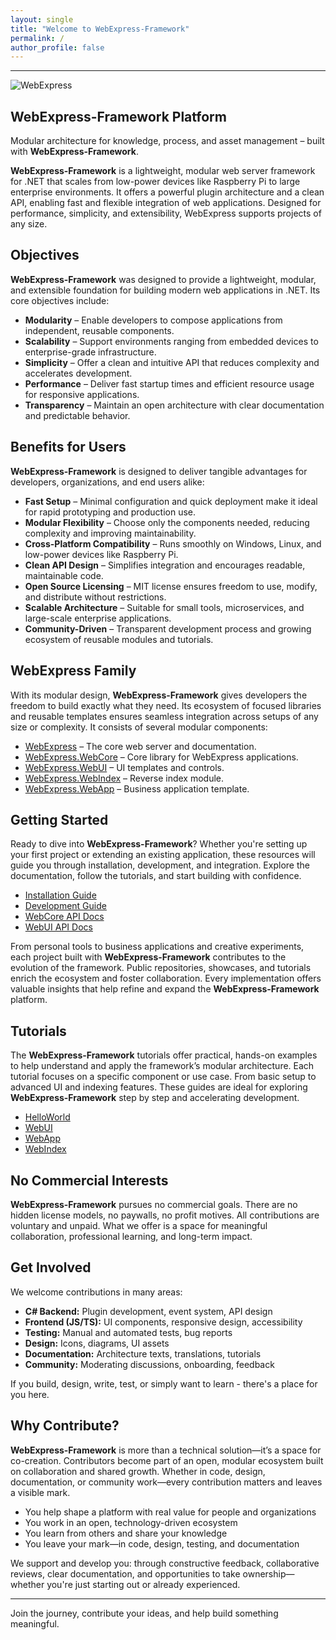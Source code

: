 ```yaml
---
layout: single
title: "Welcome to WebExpress-Framework"
permalink: /
author_profile: false
---
```


---
![WebExpress](https://raw.githubusercontent.com/webexpress-framework/.github/main/docs/assets/img/banner.png)

##  WebExpress-Framework Platform

Modular architecture for knowledge, process, and asset management – built with **WebExpress-Framework**.

**WebExpress-Framework** is a lightweight, modular web server framework for .NET that scales from low-power devices like Raspberry Pi to large enterprise environments. It offers a powerful plugin architecture and a clean API, enabling fast and flexible integration of web applications. Designed for performance, simplicity, and extensibility, WebExpress supports projects of any size.

## Objectives

**WebExpress-Framework** was designed to provide a lightweight, modular, and extensible foundation for building modern web applications in .NET. Its core objectives include:

- **Modularity** – Enable developers to compose applications from independent, reusable components.
- **Scalability** – Support environments ranging from embedded devices to enterprise-grade infrastructure.
- **Simplicity** – Offer a clean and intuitive API that reduces complexity and accelerates development.
- **Performance** – Deliver fast startup times and efficient resource usage for responsive applications.
- **Transparency** – Maintain an open architecture with clear documentation and predictable behavior.

## Benefits for Users

**WebExpress-Framework** is designed to deliver tangible advantages for developers, organizations, and end users alike:

- **Fast Setup** – Minimal configuration and quick deployment make it ideal for rapid prototyping and production use.
- **Modular Flexibility** – Choose only the components needed, reducing complexity and improving maintainability.
- **Cross-Platform Compatibility** – Runs smoothly on Windows, Linux, and low-power devices like Raspberry Pi.
- **Clean API Design** – Simplifies integration and encourages readable, maintainable code.
- **Open Source Licensing** – MIT license ensures freedom to use, modify, and distribute without restrictions.
- **Scalable Architecture** – Suitable for small tools, microservices, and large-scale enterprise applications.
- **Community-Driven** – Transparent development process and growing ecosystem of reusable modules and tutorials.

## WebExpress Family

With its modular design, **WebExpress-Framework** gives developers the freedom to build exactly what they need. Its ecosystem of focused libraries and reusable templates ensures seamless integration across setups of any size or complexity. It consists of several modular components:

- [WebExpress](https://github.com/webexpress-framework/WebExpress) – The core web server and documentation.
- [WebExpress.WebCore](https://github.com/webexpress-framework/WebExpress.WebCore) – Core library for WebExpress applications.
- [WebExpress.WebUI](https://github.com/webexpress-framework/WebExpress.WebUI) – UI templates and controls.
- [WebExpress.WebIndex](https://github.com/webexpress-framework/WebExpress.WebIndex) – Reverse index module.
- [WebExpress.WebApp](https://github.com/webexpress-framework/WebExpress.WebApp) – Business application template.

## Getting Started

Ready to dive into **WebExpress-Framework**? Whether you're setting up your first project or extending an existing application, these resources will guide you through installation, development, and integration. Explore the documentation, follow the tutorials, and start building with confidence.

- [Installation Guide](https://github.com/webexpress-framework/WebExpress/blob/main/doc/installation_guide.md)
- [Development Guide](https://github.com/webexpress-framework/WebExpress/blob/main/doc/development_guide.md)
- [WebCore API Docs](https://reneschwarzer.github.io/WebExpress.WebCore/)
- [WebUI API Docs](https://reneschwarzer.github.io/WebExpress.WebUI/)

From personal tools to business applications and creative experiments, each project built with **WebExpress-Framework** contributes to the evolution of the framework. Public repositories, showcases, and tutorials enrich the ecosystem and foster collaboration. Every implementation offers valuable insights that help refine and expand the **WebExpress-Framework** platform.

## Tutorials

The **WebExpress-Framework** tutorials offer practical, hands-on examples to help understand and apply the framework’s modular architecture. Each tutorial focuses on a specific component or use case. From basic setup to advanced UI and indexing features. These guides are ideal for exploring **WebExpress-Framework** step by step and accelerating development.

- [HelloWorld](https://github.com/webexpress-framework/WebExpress.Tutorial.HelloWorld)
- [WebUI](https://github.com/webexpress-framework/WebExpress.Tutorial.WebUI)
- [WebApp](https://github.com/webexpress-framework/WebExpress.Tutorial.WebApp)
- [WebIndex](https://github.com/webexpress-framework/WebExpress.Tutorial.WebIndex)

## No Commercial Interests

**WebExpress-Framework** pursues no commercial goals. There are no hidden license models, no paywalls, no profit motives. 
All contributions are voluntary and unpaid. What we offer is a space for meaningful collaboration, professional learning, and long-term impact.

## Get Involved

We welcome contributions in many areas:

- **C# Backend:** Plugin development, event system, API design  
- **Frontend (JS/TS):** UI components, responsive design, accessibility  
- **Testing:** Manual and automated tests, bug reports  
- **Design:** Icons, diagrams, UI assets  
- **Documentation:** Architecture texts, translations, tutorials  
- **Community:** Moderating discussions, onboarding, feedback

If you build, design, write, test, or simply want to learn - there's a place for you here.

## Why Contribute?

**WebExpress-Framework** is more than a technical solution—it’s a space for co-creation. Contributors become part of an open, modular ecosystem built on collaboration and shared growth. Whether in code, design, documentation, or community work—every contribution matters and leaves a visible mark.

- You help shape a platform with real value for people and organizations
- You work in an open, technology-driven ecosystem
- You learn from others and share your knowledge
- You leave your mark—in code, design, testing, and documentation

We support and develop you: through constructive feedback, collaborative reviews, clear documentation, and opportunities to take ownership—whether you're just starting out or already experienced.

---

Join the journey, contribute your ideas, and help build something meaningful.
